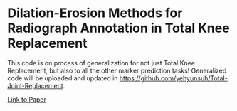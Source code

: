 # Dilation-Erosion Methods for Radiograph Annotation in Total Knee Replacement
This code is on process of generalization for not just Total Knee Replacement, but also to all the other marker prediction tasks! Generalized code will be uploaded and updated in https://github.com/yehyunsuh/Total-Joint-Replacement. 

[Link to Paper](https://openreview.net/forum?id=bVC9bi_-t7Y&referrer=%5BAuthor%20Console%5D(%2Fgroup%3Fid%3DMIDL.io%2F2023%2FShort_Paper_Track%2FAuthors%23your-submissions))

